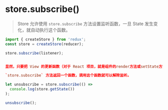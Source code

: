 # store.subscribe()
> Store 允许使用 `store.subscribe` 方法设置监听函数，一旦 State 发生变化，就自动执行这个函数。

```js
import { createStore } from 'redux';
const store = createStore(reducer);

store.subscribe(listener);
```
```conf

显然，只要把 View 的更新函数（对于 React 项目，就是组件的render方法或setState方法）放入listen，就会实现 View 的自动渲染。

`store.subscribe` 方法返回一个函数，调用这个函数就可以解除监听。
```
```js
let unsubscribe = store.subscribe(() =>
  console.log(store.getState())
);

unsubscribe();
```
